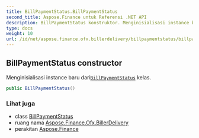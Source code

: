 ```yaml
---
title: BillPaymentStatus.BillPaymentStatus
second_title: Aspose.Finance untuk Referensi .NET API
description: BillPaymentStatus konstruktor. Menginisialisasi instance baru dariBillPaymentStatus kelas.
type: docs
weight: 10
url: /id/net/aspose.finance.ofx.billerdelivery/billpaymentstatus/billpaymentstatus/
---
```

## BillPaymentStatus constructor

Menginisialisasi instance baru dari[`BillPaymentStatus`](../) kelas.

```csharp
public BillPaymentStatus()
```

### Lihat juga

* class [BillPaymentStatus](../)
* ruang nama [Aspose.Finance.Ofx.BillerDelivery](../../billpaymentstatus/)
* perakitan [Aspose.Finance](../../../)



